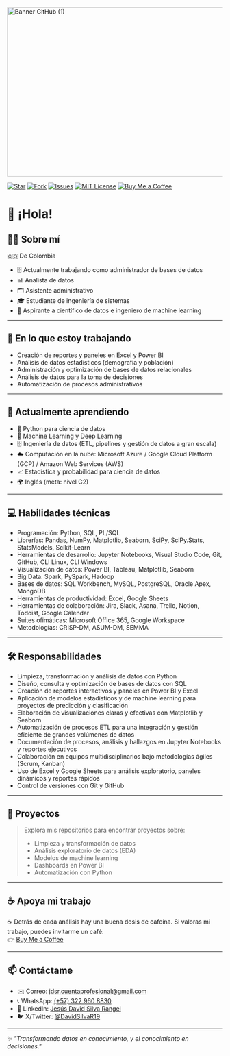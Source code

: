 <img width="1584" height="396" alt="Banner GitHub (1)" src="https://github.com/user-attachments/assets/35520617-8ce6-4180-a5a0-1327fd052cff" />

[![Star](https://img.shields.io/github/stars/Jesus-David-Silva-Rangel-19/Housing-Price-Analysis?style=social)](https://github.com/Jesus-David-Silva-Rangel-19)
[![Fork](https://img.shields.io/github/forks/Jesus-David-Silva-Rangel-19/Housing-Price-Analysis?style=social)](https://github.com/Jesus-David-Silva-Rangel-19)
[![Issues](https://img.shields.io/github/issues/Jesus-David-Silva-Rangel-19/Housing-Price-Analysis)](https://github.com/Jesus-David-Silva-Rangel-19)
[![MIT License](https://img.shields.io/github/license/Jesus-David-Silva-Rangel-19/Housing-Price-Analysis)](LICENSE)
[![Buy Me a Coffee](https://img.shields.io/badge/Buy%20Me%20a%20Coffee-donate-yellow.svg)](https://buymeacoffee.com/jesus.david.rangel)

# 👋 ¡Hola!

## 👨‍💻 Sobre mí
🇨🇴 De Colombia  
- 🗄️ Actualmente trabajando como administrador de bases de datos  
- 📊 Analista de datos  
- 🗂️ Asistente administrativo  
- 🎓 Estudiante de ingeniería de sistemas  
- 🚀 Aspirante a científico de datos e ingeniero de machine learning  

---

## 💼 En lo que estoy trabajando

- Creación de reportes y paneles en Excel y Power BI  
- Análisis de datos estadísticos (demografía y población)  
- Administración y optimización de bases de datos relacionales  
- Análisis de datos para la toma de decisiones  
- Automatización de procesos administrativos  

---

## 🌱 Actualmente aprendiendo

- 🐍 Python para ciencia de datos  
- 🤖 Machine Learning y Deep Learning  
- 🗄️ Ingeniería de datos (ETL, pipelines y gestión de datos a gran escala)  
- ☁️ Computación en la nube: Microsoft Azure / Google Cloud Platform (GCP) / Amazon Web Services (AWS)  
- 📈 Estadística y probabilidad para ciencia de datos  
- 🌍 Inglés (meta: nivel C2)  

---

## 💻 Habilidades técnicas

- Programación: Python, SQL, PL/SQL  
- Librerías: Pandas, NumPy, Matplotlib, Seaborn, SciPy, SciPy.Stats, StatsModels, Scikit-Learn  
- Herramientas de desarrollo: Jupyter Notebooks, Visual Studio Code, Git, GitHub, CLI Linux, CLI Windows  
- Visualización de datos: Power BI, Tableau, Matplotlib, Seaborn  
- Big Data: Spark, PySpark, Hadoop  
- Bases de datos: SQL Workbench, MySQL, PostgreSQL, Oracle Apex, MongoDB  
- Herramientas de productividad: Excel, Google Sheets  
- Herramientas de colaboración: Jira, Slack, Asana, Trello, Notion, Todoist, Google Calendar  
- Suites ofimáticas: Microsoft Office 365, Google Workspace  
- Metodologías: CRISP-DM, ASUM-DM, SEMMA  

---

## 🛠️ Responsabilidades

- Limpieza, transformación y análisis de datos con Python  
- Diseño, consulta y optimización de bases de datos con SQL  
- Creación de reportes interactivos y paneles en Power BI y Excel  
- Aplicación de modelos estadísticos y de machine learning para proyectos de predicción y clasificación  
- Elaboración de visualizaciones claras y efectivas con Matplotlib y Seaborn  
- Automatización de procesos ETL para una integración y gestión eficiente de grandes volúmenes de datos  
- Documentación de procesos, análisis y hallazgos en Jupyter Notebooks y reportes ejecutivos  
- Colaboración en equipos multidisciplinarios bajo metodologías ágiles (Scrum, Kanban)  
- Uso de Excel y Google Sheets para análisis exploratorio, paneles dinámicos y reportes rápidos  
- Control de versiones con Git y GitHub  

---

## 🧠 Proyectos

> Explora mis repositorios para encontrar proyectos sobre:  
> - Limpieza y transformación de datos  
> - Análisis exploratorio de datos (EDA)  
> - Modelos de machine learning  
> - Dashboards en Power BI  
> - Automatización con Python  

---

## ☕ Apoya mi trabajo

☕ Detrás de cada análisis hay una buena dosis de cafeína. 
Si valoras mi trabajo, puedes invitarme un café:  
👉 [Buy Me a Coffee](https://buymeacoffee.com/jesus.david.rangel)

---

## 📫 Contáctame

- ✉️ Correo: [jdsr.cuentaprofesional@gmail.com](mailto:jdsr.cuentaprofesional@gmail.com)  
- 📞 WhatsApp: [(+57) 322 960 8830](https://wa.link/tje6u7)  
- 💼 LinkedIn: [Jesús David Silva Rangel](https://www.linkedin.com/in/jes%C3%BAs-david-silva-rangel-77706a260/)  
- 🐦 X/Twitter: [@DavidSilvaR19](https://x.com/DavidSilvaR19)  

---

✨ *"Transformando datos en conocimiento, y el conocimiento en decisiones."*
